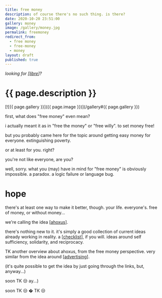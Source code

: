 ```yaml
---
title: free money
description: of course there's no such thing. is there?
date: 2020-10-20 23:51:00
gallery: money
image: /gallery/money.jpg
permalink: freemoney
redirect_from:
  - free money
  - free-money
  - money
layout: draft
published: true
---
```


_looking for [[libre](/libre)]?_

# {{ page.description }}

[![{{ page.gallery }}]({{ page.image }})](/gallery#{{ page.gallery }})

first, what does "free money" even mean?

i actually meant it as in "free the money" or "free willy". to set money free!

but you probably came here for the topic around getting easy money for everyone. extinguishing poverty.

or at least for you. right?

you're not like everyone, are you?

well, sorry. what you (may) have in mind for "free money" is obviously impossible. a paradox. a logic failure or language bug.

# hope

there's at least one way to make it better, though. your life. everyone's. free of money, or without money...

we're calling the idea [[ahoxus](/ahoxus)].

there's nothing new to it. it's simply a good collection of current ideas already working in reality. a [[checklist](/checklist)], if you will. ideas around self sufficiency, solidarity, and reciprocacy.

TK another overview about ahoxus, from the free money perspective. very similar from the idea around [[advertising](/ads)].

(it's quite possible to get the idea by just going through the links, but, anyway...)

soon TK 😒
ay...)

soon TK 😒
�
 TK 😒
